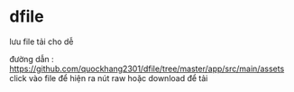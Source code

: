 # dfile
lưu file tải cho dễ

đường dẫn :
https://github.com/quockhang2301/dfile/tree/master/app/src/main/assets
click vào file để hiện ra nút raw hoặc download để tải
